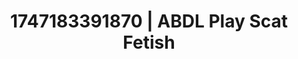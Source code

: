 ---
categories:
- Erotic AI content
- Subtle dominance
- Pleasure activism
- Cyberpunk intimacy
- Athlete
image: /assets/images/1747183391870.jpg
layout: post
seo:
  description: Featured content with premium ABDL Play, Scat Fetish. HD images available.
  keywords: ABDL Play, Scat Fetish
  og_image: /assets/images/1747183391870.jpg
  schema_type: VisualArtwork
tags:
- ABDL Play
- Scat Fetish
- '#1747183391870'
title: 1747183391870 | ABDL Play Scat Fetish
---
